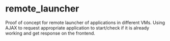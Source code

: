 # remote_launcher
Proof of concept for remote launcher of applications in different VMs.
Using AJAX to request appropriate application to start/check if it is already working and get response on the frontend.
